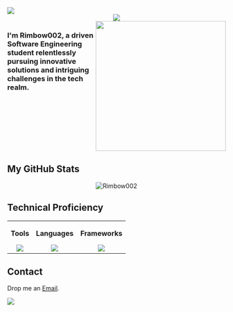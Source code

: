 <img src="https://user-images.githubusercontent.com/73097560/115834477-dbab4500-a447-11eb-908a-139a6edaec5c.gif">

<div align="center";>
<img src="https://readme-typing-svg.herokuapp.com?font=Time+New+Roman&color=blue&size=50&width=250&height=70&lines=Rimbow002">  
</div>
<div style="display: flex; width: 100%;">
  <div style="flex: 1;">
    <h3>I'm Rimbow002, a driven Software Engineering student relentlessly pursuing innovative solutions and intriguing challenges in the tech realm.</h3>
  </div>
  <div style="flex: 1; text-align: right;"; align="center">
    <img src="https://cdn.dribbble.com/users/1277312/screenshots/14733298/media/39b1045e593737587dd60e42c8422d1f.gif" width="300" />
  </div>
</div>



<h2>My GitHub Stats</h2>
<p align="center"><img src="https://github-readme-stats.vercel.app/api?username=Rimbow002&theme=dark&hide_border=false&include_all_commits=false&count_private=false" alt="Rimbow002"/></p>

<h2>Technical Proficiency</h2>
<table cellspacing="20" border="0">
  <tr>
    <td valign="top" align="center">
      <div>
        <p><b>Tools</b></p>
        <a href="https://skillicons.dev">
          <img src="https://skillicons.dev/icons?i=azure,firebase,git,github,idea,mysql,netlify,postman,visualstudio&perline=4" />
        </a>
      </div>
    </td>
    <td valign="top" align="center">
      <div>
        <p><b>Languages</b></p>
        <a href="https://skillicons.dev">
          <img src="https://skillicons.dev/icons?i=cs,cpp,css,gherkin,html,java,js,py&perline=4" />
        </a>
      </div>
    </td>
    <td valign="top" align="center">
      <div>
        <p><b>Frameworks</b></p>
        <a href="https://skillicons.dev">
          <img src="https://skillicons.dev/icons?i=dotnet,spring,tailwind&perline=4" />
        </a>
      </div>
    </td>
  </tr>
</table>


<h2>Contact</h2>
<p>Drop me an <a href="mailto:enzotrujilloacosta@gmail.com">Email</a>.</p>
<img src="https://user-images.githubusercontent.com/73097560/115834477-dbab4500-a447-11eb-908a-139a6edaec5c.gif">

